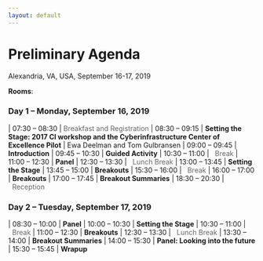 ```yaml
---
layout: default
---
```


# Preliminary Agenda

Alexandria, VA, USA, September 16-17, 2019 

**Rooms**:

### Day 1 – Monday, September 16, 2019

| 07:30 – 08:30	| <span style="color: #666">Breakfast and Registration</span>
| 08:30 – 09:15	| **Setting the Stage: 2017 CI workshop and the Cyberinfrastructure Center of Excellence Pilot** | Ewa Deelman and Tom Gulbransen
| 09:00 – 09:45	| **Introduction**
| 09:45 – 10:30	| **Guided Activity**
| 10:30 – 11:00	| <span style="color: #666"><i class="fas fa-coffee"></i>&nbsp;&nbsp;Break</span>
| 11:00 – 12:30	| **Panel**
| 12:30 – 13:30	| <span style="color: #666"><i class="fas fa-utensils"></i>&nbsp;&nbsp;Lunch Break</span>
| 13:00 – 13:45	| **Setting the Stage**
| 13:45 – 15:00	| **Breakouts**
| 15:30 – 16:00	| <span style="color: #666"><i class="fas fa-coffee"></i>&nbsp;&nbsp;Break</span>
| 16:00 – 17:00	| **Breakouts**
| 17:00 – 17:45	| **Breakout Summaries**
| 18:30 – 20:30	| <span style="color: #666"><i class="fas fa-wine-glass-alt"></i>&nbsp;&nbsp;Reception</span>

### Day 2 – Tuesday, September 17, 2019

| 08:30 – 10:00 | **Panel**
| 10:00 – 10:30 | **Setting the Stage**
| 10:30 – 11:00 | <span style="color: #666"><i class="fas fa-coffee"></i>&nbsp;&nbsp;Break</span>
| 11:00 – 12:30	| **Breakouts**
| 12:30 – 13:30 | <span style="color: #666"><i class="fas fa-utensils"></i>&nbsp;&nbsp;Lunch Break</span>
| 13:30 – 14:00 | **Breakout Summaries**
| 14:00 – 15:30 | **Panel: Looking into the future**
| 15:30 – 15:45 | **Wrapup**
